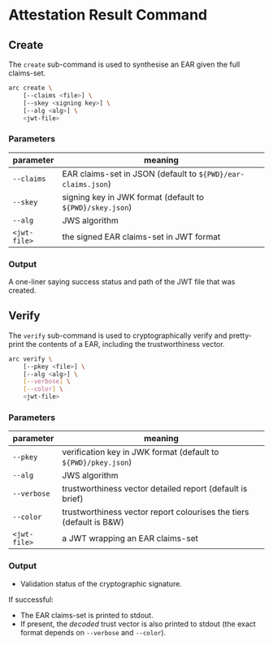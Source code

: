 # Attestation Result Command

## Create

The `create` sub-command is used to synthesise an EAR given the full claims-set.

```sh
arc create \
    [--claims <file>] \
    [--skey <signing key>] \
    [--alg <alg>] \
    <jwt-file>
```

### Parameters

| parameter | meaning |
| --- | --- |
| `--claims` | EAR claims-set in JSON (default to `${PWD}/ear-claims.json`) |
| `--skey`  | signing key in JWK format (default to `${PWD}/skey.json`) |
| `--alg`  | JWS algorithm |
| `<jwt-file>` | the signed EAR claims-set in JWT format |

### Output

A one-liner saying success status and path of the JWT file that was created.

## Verify

The `verify` sub-command is used to cryptographically verify and pretty-print the contents of a EAR, including the trustworthiness vector.

```sh
arc verify \
    [--pkey <file>] \
    [--alg <alg>] \
    [--verbose] \
    [--color] \
    <jwt-file>
```

### Parameters

| parameter | meaning |
| --- | --- |
| `--pkey`  | verification key in JWK format (default to `${PWD}/pkey.json`) |
| `--alg`  | JWS algorithm |
| `--verbose` | trustworthiness vector detailed report (default is brief) |
| `--color` | trustworthiness vector report colourises the tiers (default is B&W) |
| `<jwt-file>` | a JWT wrapping an EAR claims-set |

### Output

* Validation status of the cryptographic signature.

If successful:

* The EAR claims-set is printed to stdout.
* If present, the _decoded_ trust vector is also printed to stdout (the exact format depends on `--verbose` and `--color`).
